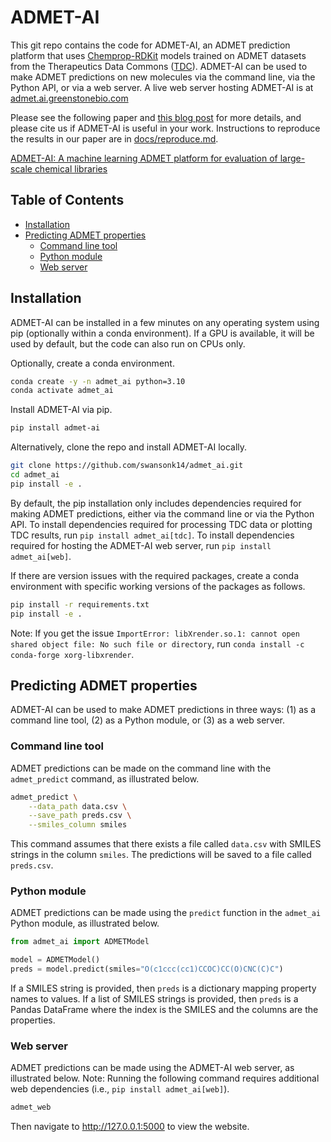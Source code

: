 # ADMET-AI

This git repo contains the code for ADMET-AI, an ADMET prediction platform that
uses [Chemprop-RDKit]((https://github.com/chemprop/chemprop)) models trained on ADMET datasets from the Therapeutics
Data Commons ([TDC](https://tdcommons.ai/)). ADMET-AI can be used to make ADMET predictions on new molecules via the
command line, via the Python API, or via a web server. A live web server hosting ADMET-AI is
at [admet.ai.greenstonebio.com](https://admet.ai.greenstonebio.com)

Please see the following paper and [this blog post](https://portal.valencelabs.com/blogs/post/admet-ai-a-machine-learning-admet-platform-for-evaluation-of-large-scale-QPEa0j5OTYYHTaA) for more
details, and please cite us if ADMET-AI is useful in your work. Instructions to reproduce the results in our paper are in [docs/reproduce.md](docs/reproduce.md).

[ADMET-AI: A machine learning ADMET platform for evaluation of large-scale chemical libraries](https://www.biorxiv.org/content/10.1101/2023.12.28.573531v1)


## Table of Contents

- [Installation](#installation)
- [Predicting ADMET properties](#predicting-admet-properties)
    * [Command line tool](#command-line-tool)
    * [Python module](#python-module)
    * [Web server](#web-server)

## Installation

ADMET-AI can be installed in a few minutes on any operating system using pip (optionally within a conda environment). If
a GPU is available, it will be used by default, but the code can also run on CPUs only.

Optionally, create a conda environment.

```bash
conda create -y -n admet_ai python=3.10
conda activate admet_ai
```

Install ADMET-AI via pip.

```bash
pip install admet-ai
```

Alternatively, clone the repo and install ADMET-AI locally.

```bash
git clone https://github.com/swansonk14/admet_ai.git
cd admet_ai
pip install -e .
```

By default, the pip installation only includes dependencies required for making ADMET predictions, either via the
command line or via the Python API. To install dependencies required for processing TDC data or plotting TDC results,
run `pip install admet_ai[tdc]`. To install dependencies required for hosting the ADMET-AI web server,
run `pip install admet_ai[web]`.

If there are version issues with the required packages, create a conda environment with specific working versions of the
packages as follows.

```bash
pip install -r requirements.txt
pip install -e .
```

Note: If you get the issue `ImportError: libXrender.so.1: cannot open shared object file: No such file or directory`,
run `conda install -c conda-forge xorg-libxrender`.

## Predicting ADMET properties

ADMET-AI can be used to make ADMET predictions in three ways: (1) as a command line tool, (2) as a Python module, or (3)
as a web server.

### Command line tool

ADMET predictions can be made on the command line with the `admet_predict` command, as illustrated below.

```bash
admet_predict \
    --data_path data.csv \
    --save_path preds.csv \
    --smiles_column smiles
```

This command assumes that there exists a file called `data.csv` with SMILES strings in the column `smiles`. The
predictions will be saved to a file called `preds.csv`.

### Python module

ADMET predictions can be made using the `predict` function in the `admet_ai` Python module, as illustrated below.

```python
from admet_ai import ADMETModel

model = ADMETModel()
preds = model.predict(smiles="O(c1ccc(cc1)CCOC)CC(O)CNC(C)C")
```

If a SMILES string is provided, then `preds` is a dictionary mapping property names to values. If a list of SMILES
strings is provided, then `preds` is a Pandas DataFrame where the index is the SMILES and the columns are the
properties.

### Web server

ADMET predictions can be made using the ADMET-AI web server, as illustrated below. Note: Running the following command
requires additional web dependencies (i.e., `pip install admet_ai[web]`).

```bash
admet_web
```

Then navigate to http://127.0.0.1:5000 to view the website.
